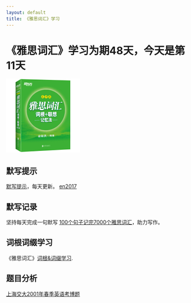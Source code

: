 ```yaml
---
layout: default
title: 《雅思词汇》学习
---
```



# 《雅思词汇》学习为期48天，今天是第11天

<img src="images/ielts_vocabulary.jpg" alt="the cover of book"/>

## 默写提示

[默写提示](ielts-silent-writing.html)，每天更新。
[en2017](en/english2017.html)

## 默写记录
    
坚持每天完成一句默写 [100个句子记完7000个雅思词汇](ielts100.html)，助力写作。

## 词根词缀学习

《雅思词汇》[词根&词缀学习](ielts-root.html).

## 题目分析

[上海交大2001年春季英语考博题](en/enlish2017.html)

